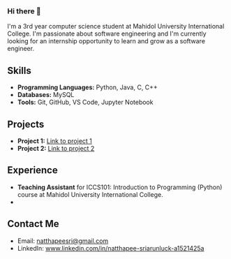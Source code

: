 ### Hi there 👋

I'm a 3rd year computer science student at Mahidol University International College. I'm passionate about software engineering and I'm currently looking for an internship opportunity to learn and grow as a software engineer.

## Skills

- **Programming Languages:** Python, Java, C, C++
- **Databases:** MySQL
- **Tools:** Git, GitHub, VS Code, Jupyter Notebook

## Projects

- **Project 1:** [Link to project 1](https://github.com/new)
- **Project 2:** [Link to project 2](https://github.com/new)

## Experience

- **Teaching Assistant** for ICCS101: Introduction to Programming (Python) course at Mahidol University International College.
- 
## Contact Me

- Email: natthapeesri@gmail.com
- LinkedIn: www.linkedin.com/in/natthapee-sriarunluck-a1521425a




<!--
**NatthapeeSriarunluck/NatthapeeSriarunluck** is a ✨ _special_ ✨ repository because its `README.md` (this file) appears on your GitHub profile.

Here are some ideas to get you started:

- 🔭 I’m currently working on ...
- 🌱 I’m currently learning ...
- 👯 I’m looking to collaborate on ...
- 🤔 I’m looking for help with ...
- 💬 Ask me about ...
- 📫 How to reach me: ...
- 😄 Pronouns: ...
- ⚡ Fun fact: ...
-->

